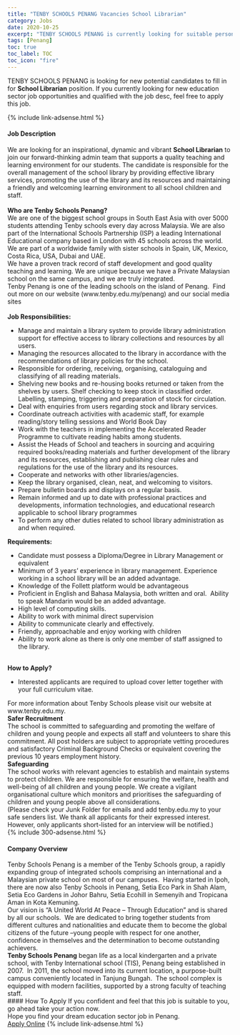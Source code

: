 ```yaml
---
title: "TENBY SCHOOLS PENANG Vacancies School Librarian" 
category: Jobs 
date: 2020-10-25 
excerpt: "TENBY SCHOOLS PENANG is currently looking for suitable person to fill in the School Librarian which positioned at Penang" 
tags: [Penang] 
toc: true 
toc_label: TOC 
toc_icon: "fire" 
--- 
```


<p>TENBY SCHOOLS PENANG is looking for new potential candidates to fill in for <b>School Librarian</b> position. If you currently looking for new education sector job opportunities and qualified with the job desc, feel free to apply this job.
</p>{% include link-adsense.html %} 
<div><div><h4>Job Description</h4></div><div><div><span><div><div><div>We are looking for an inspirational, dynamic and vibrant <strong>School Librarian</strong> to join our forward-thinking admin team that supports a quality teaching and learning environment for our students. The candidate is responsible for the overall management of the school library by providing effective library services, promoting the use of the library and its resources and maintaining a friendly and welcoming learning environment to all school children and staff.</div><div><br><strong>Who are Tenby Schools Penang?</strong></div><div>We are one of the biggest school groups in South East Asia with over 5000 students attending Tenby schools every day across Malaysia. We are also part of the International Schools Partnership (ISP) a leading International Educational company based in London with 45 schools across the world. We are part of a worldwide family with sister schools in Spain, UK, Mexico, Costa Rica, USA, Dubai and UAE.</div><div>We have a proven track record of staff development and good quality teaching and learning. We are unique because we have a Private Malaysian school on the same campus, and we are truly integrated.</div><div>Tenby Penang is one of the leading schools on the island of Penang.&#160; Find out more on our website (www.tenby.edu.my/penang) and our social media sites</div><div><br><strong>Job Responsibilities:</strong></div><ul><li>Manage and maintain a library system to provide library administration support for effective access to library collections and resources by all users.</li><li>Managing the resources allocated to the library in accordance with the recommendations of library policies for the school.</li><li>Responsible for ordering, receiving, organising, cataloguing and classifying of all reading materials.</li><li>Shelving new books and re-housing books returned or taken from the shelves by users. Shelf checking to keep stock in classified order. Labelling, stamping, triggering and preparation of stock for circulation.</li><li>Deal with enquiries from users regarding stock and library services.</li><li>Coordinate outreach activities with academic staff, for example reading/story telling sessions and World Book Day</li><li>Work with the teachers in implementing the Accelerated Reader Programme to cultivate reading habits among students.</li><li>Assist the Heads of School and teachers in sourcing and acquiring required books/reading materials and further development of the library and its resources, establishing and publishing clear rules and regulations for the use of the library and its resources.</li><li>Cooperate and networks with other libraries/agencies.</li><li>Keep the library organised, clean, neat, and welcoming to visitors.</li><li>Prepare bulletin boards and displays on a regular basis.</li><li>Remain informed and up to date with professional practices and developments, information technologies, and educational research applicable to school library programmes</li><li>To perform any other duties related to school library administration as and when required.</li></ul><div><strong>Requirements:</strong></div><ul><li>Candidate must possess a Diploma/Degree in Library Management or equivalent</li><li>Minimum of 3 years&#8217; experience in library management. Experience working in a school library will be an added advantage.</li><li>Knowledge of the Follett platform would be advantageous</li><li>Proficient in English and Bahasa Malaysia, both written and oral.&#160; Ability to speak Mandarin would be an added advantage.</li><li>High level of computing skills.</li><li>Ability to work with minimal direct supervision</li><li>Ability to communicate clearly and effectively.</li><li>Friendly, approachable and enjoy working with children</li><li>Ability to work alone as there is only one member of staff assigned to the library.</li></ul><div><br><strong>How to Apply?</strong></div><ul><li>Interested applicants are required to upload cover letter together with your full curriculum vitae.</li></ul></div><div>For more information about Tenby Schools please visit our website at www.tenby.edu.my.</div><div><strong>Safer Recruitment</strong><br>The school is committed to safeguarding and promoting the welfare of children and young people and expects all staff and volunteers to share this commitment. All post holders are subject to appropriate vetting procedures and satisfactory Criminal Background Checks or equivalent covering the previous 10 years employment history.</div><div><strong>Safeguarding</strong><br>The school works with relevant agencies to establish and maintain systems to protect children. We are responsible for ensuring the welfare, health and well-being of all children and young people. We create a vigilant organisational culture which monitors and prioritises the safeguarding of children and young people above all considerations.</div><div>(Please check your Junk Folder for emails and add tenby.edu.my to your safe senders list. We thank all applicants for their expressed interest. However, only applicants short-listed for an interview will be notified.)</div></div></span></div></div></div> 
{% include 300-adsense.html %} 
<div><div><h4>Company Overview</h4></div><div><div><span><div><div>
<div>
		Tenby Schools Penang is a member of the Tenby Schools group, a rapidly expanding group of integrated schools comprising an international and a Malaysian private school on most of our campuses.&#160; Having started in Ipoh, there are now also Tenby Schools in Penang, Setia Eco Park in Shah Alam, Setia Eco Gardens in Johor Bahru, Setia Ecohill in Semenyih and Tropicana Aman in Kota Kemuning.</div>
<div>
		Our vision is &#8220;A United World At Peace &#8211; Through Education&#8221; and is shared by all our schools.&#160; We are dedicated to bring together students from different cultures and nationalities and educate them to become the global citizens of the future &#8211;young people with respect for one another, confidence in themselves and the determination to become outstanding achievers.</div>
<div>
<strong>Tenby Schools Penang</strong> began life as a local kindergarten and a private school, with Tenby International school (TIS), Penang being established in 2007.&#160; In 2011, the school moved into its current location, a purpose-built campus conveniently located in Tanjung Bungah.&#160; The school complex is equipped with modern facilities, supported by a strong faculty of teaching staff.</div>
</div></div></span></div></div></div> 
#### How To Apply 
If you confident and feel that this job is suitable to you, go ahead take your action now. <br/> 
Hope you find your dream education sector job in Penang. <br/> 
<a href="https://www.jobstreet.com.my/en/job/school-librarian-4409122?jobId=jobstreet-my-job-4409122" class="btn btn--info" target="_blank" rel="nofollow noopenner">Apply Online</a> 
{% include link-adsense.html %} 